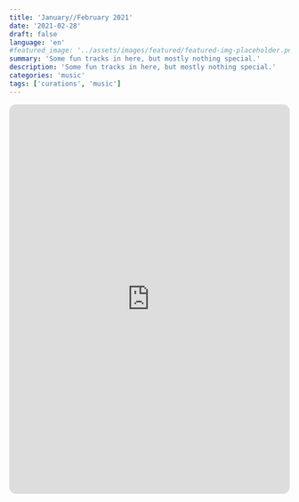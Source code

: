 ```yaml
---
title: 'January//February 2021'
date: '2021-02-28'
draft: false
language: 'en'
#featured_image: '../assets/images/featured/featured-img-placeholder.png'
summary: 'Some fun tracks in here, but mostly nothing special.'
description: 'Some fun tracks in here, but mostly nothing special.'
categories: 'music'
tags: ['curations', 'music']
---
```

<!-- @format -->
<iframe
    style="border-radius:12px"
    src="https://open.spotify.com/embed/playlist/1LWxkOXdkJgo4SwMlGq4j6?utm_source=generator"
    width="100%"
    height="700"
    frameBorder="0"
    allowfullscreen=""
    allow="
        autoplay;
        clipboard-write;
        encrypted-media;
        fullscreen;
        picture-in-picture
    "
    loading="lazy"
></iframe>
